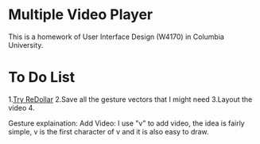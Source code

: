 # Multiple Video Player
This is a homework of User Interface Design (W4170) in Columbia University.

# To Do List
1.[Try ReDollar](https://github.com/finscn/ReDollar)
2.Save all the gesture vectors that I might need
3.Layout the video
4.


Gesture explaination:
Add Video: I use "v" to add video, the idea is fairly simple, v is the first character of v and it is also easy to draw.
